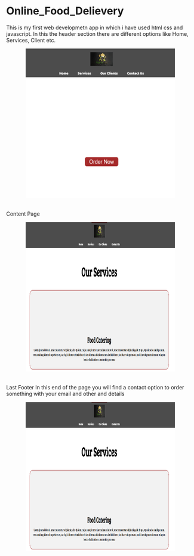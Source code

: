 # Online_Food_Delievery
This is my first web developmetn app in which i have used html css and javascript.
In this the header section there are different options like Home, Services, Client etc.
<br>
<p align="center" ><img src="sc/sc.1.png" width="400px" height="400px" ></p>
<br>
Content Page
<br>
<p align="center" ><img src="sc/sc.2.png" width="400px" height="400px" ></p>
<br>
Last Footer 
In this end of the page you will find a contact option to order something with your email and other and details
<br>
<p align="center" ><img src="sc/sc.2.png" width="400px" height="400px" ></p>

